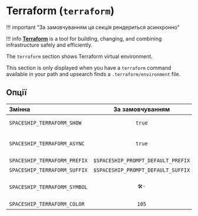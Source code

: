 # Terraform (`terraform`)

!!! important "За замовчуванням ця секція рендериться асинхронно"

!!! info
    [**Terraform**](https://www.terraform.io) is a tool for building, changing, and combining infrastructure safely and efficiently.

The `terraform` section shows Terraform virtual environment.

This section is only displayed when you have a `terraform` command available in your path and upsearch finds a `.terraform/environment` file.

## Опції

| Змінна                       |          За замовчуванням          | Пояснення                               |
|:---------------------------- |:----------------------------------:| --------------------------------------- |
| `SPACESHIP_TERRAFORM_SHOW`   |               `true`               | Показати секцію                         |
| `SPACESHIP_TERRAFORM_ASYNC`  |               `true`               | Рендерити секцію асинхронно             |
| `SPACESHIP_TERRAFORM_PREFIX` | `$SPACESHIP_PROMPT_DEFAULT_PREFIX` | Префікс секції                          |
| `SPACESHIP_TERRAFORM_SUFFIX` | `$SPACESHIP_PROMPT_DEFAULT_SUFFIX` | Суфікс секції                           |
| `SPACESHIP_TERRAFORM_SYMBOL` |               `🛠️·`                | Символ, що відображається перед секцією |
| `SPACESHIP_TERRAFORM_COLOR`  |               `105`                | Колір секції                            |
